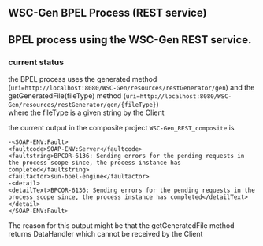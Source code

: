 ## WSC-Gen BPEL Process (REST service)  

BPEL process using the WSC-Gen REST service.
---
### current status
the BPEL process uses the generated method (`uri=http://localhost:8080/WSC-Gen/resources/restGenerator/gen`) 
and the getGeneratedFile(fileType) method (`uri=http://localhost:8080/WSC-Gen/resources/restGenerator/gen/{fileType}`)  
where the fileType is a given string by the Client

the current output in the composite project `WSC-Gen_REST_composite` is 
```
-<SOAP-ENV:Fault>
<faultcode>SOAP-ENV:Server</faultcode>
<faultstring>BPCOR-6136: Sending errors for the pending requests in the process scope since, the process instance has completed</faultstring>
<faultactor>sun-bpel-engine</faultactor>
-<detail>
<detailText>BPCOR-6136: Sending errors for the pending requests in the process scope since, the process instance has completed</detailText>
</detail>
</SOAP-ENV:Fault>
```

The reason for this output might be that the getGeneratedFile method returns DataHandler which cannot be received by the Client
